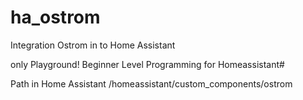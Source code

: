 # ha_ostrom
Integration Ostrom in to Home Assistant

only Playground!
Beginner Level Programming for Homeassistant#

Path in Home Assistant 
/homeassistant/custom_components/ostrom
